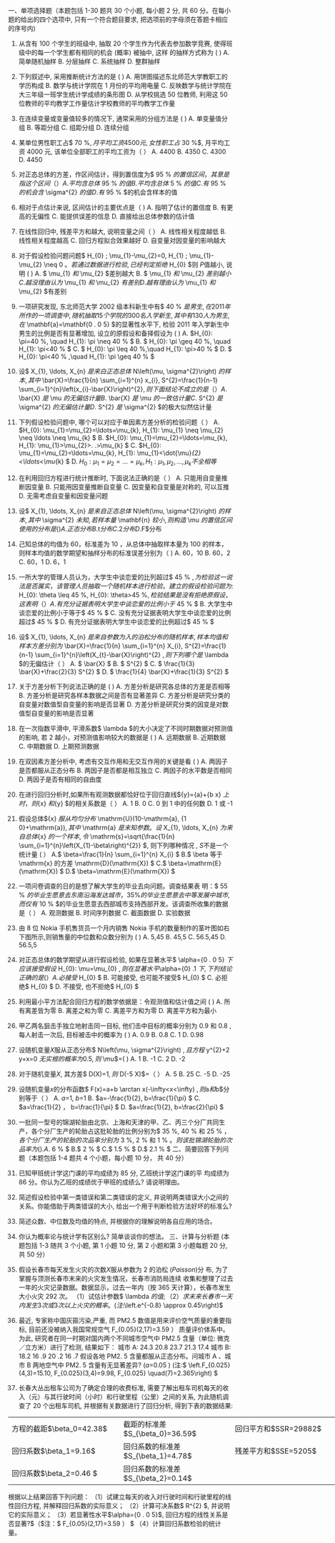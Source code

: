 一、单项选择题（本题包括 1-30 题共 30 个小题, 每小题 2 分, 共 60 分。在每小题的给出的四个选项中, 只有一个符合题目要求, 把选项前的字母须在答题卡相应的序号内)
 1. 从含有 100 个学生的班级中, 抽取 20 个学生作为代表去参加数学竞赛, 使得班级中的每一个学生都有相同的机会 (概率) 被抽中, 这样 的抽样方式称为 (   )
 A. 简单随机抽样 
 B. 分层抽样
 C. 系统抽样
 D. 整群抽样
 2. 下列叙述中, 采用推断统计方法的是 (   )
 A. 用饼图描述东北师范大学教职工的学历构成
 B. 数学与统计学院在 1 月份的平均用电量
 C. 反映数学与统计学院在大三年级一班学生统计学成绩的条形图
 D. 从学校挑选 50 位教师, 利用这 50 位教师的平均教学工作量估计学校教师的平均教学工作量
 3. 在连续变量或变量值较多的情况下, 通常采用的分组方法是 (   )
 A. 单变量值分组
 B. 等距分组
 C. 组距分组
 D. 连续分组
 4. 某单位男性职工占$  70 \%$, 月平均工资 4500 元, 女性职工占$  30 \%$, 月平均工资 4000 元, 该单位全部职工的平均工资为（   ）
 A. 4400
 B. 4350
 C. 4300
 D. 4450
 5. 对正态总体的方差，作区间估计，得到置信度为$  95 \%  $的置信区间，其意是指这个区间（   ）
 A. 平均含总体$  95 \%  $的值
 B. 平均含总体$  5 \%  $的值
 C. 有$  95 \%  $的机会含$  \sigma^{2}  $的值
 D. 有$  95 \% $的机会含样本的值
 6. 相对于点估计来说, 区间估计的主要优点是（   )
 A. 指明了估计的置信度
 B. 有更高的无偏性
 C. 能提供误差的信息
 D. 直接给出总体参数的估计值
 7. 在线性回归中, 残差平方和越大, 说明变量之间（   ）
 A. 线性相关程度越低
 B. 线性相关程度越高
 C. 回归方程拟合效果越好
 D. 自变量对因变量的影响越大
 8. 对于假设检验问题问题$  H_{0} ; \mu_{1}-\mu_{2}=0, H_{1} ; \mu_{1}-\mu_{2} \neq 0  $。若通过数据进行检验, 已经判定拒绝$ H_{0} $则  $P$值越小, 说明 (   )
 A. $ \mu_{1}  $和$  \mu_{2}  $差别越大
 B.  $ \mu_{1}  $和$  \mu_{2}  $差别越小
 C. 越没理由认为$  \mu_{1}  $和$  \mu_{2}  $有差别
 D. 越有理由认为$  \mu_{1}  $和$  \mu_{2}  $有差别
 9. 一项研究发现, 东北师范大学 2002 级本科新生中有$  40 \%  $是男生, 在 2011 年所作的一项调查中, 随机抽取 15 个学院的 300 名入学新生, 其 中有 130 人为男生, 在$  \mathbf{a}=\mathbf{0 . 0 5}  $的显著性水平下, 检验 2011 年入学新生中男生的比例是否有显著增加, 设立的原假设和备择假设为  (   )
 A. $H_{0}: \pi=40 \%, \quad H_{1}: \pi \neq 40 \% $
 B. $ H_{0}: \pi \geq 40 \%, \quad H_{1}: \pi<40 \% $
 C. $  H_{0}: \pi \leq 40 \%,\quad H_{1}: \pi>40 \% $
 D. $ H_{0}: \pi<40 \% ,\quad H_{1}: \pi \geq 40 \% $
 10. 设$  X_{1}, \ldots, X_{n}  $是来白正态 总 体$  N\left(\mu, \sigma^{2}\right)  $的样本, 其中$  \bar{X}=\frac{1}{n} \sum_{i=1}^{n} x_{i}, S^{2}=\frac{1}{n-1} \sum_{i=1}^{n}\left(x_{i}-\bar{X}\right)^{2}$, 则下面结论不成立的是（  ） 
 A.$  \bar{X}  $是$ \mu  $的无偏估计量
 B.$  \bar{X}  $是$  \mu  $的一致估计量
 C.$  S^{2}  $是$  \sigma^{2}  $的无偏估计量
 D.$  S^{2}  $是$  \sigma^{2}  $的极大似然估计量
 11. 下列假设检验问题中, 哪个可以对应于单因素方差分析的检验问题（   ）
 A.  $H_{0}: \mu_{1}=\mu_{2}=\ldots=\mu_{k}, H_{1}: \mu_{1} \neq \mu_{2} \neq \ldots \neq \mu_{k} $
 B.  $H_{0}: \mu_{1}=\mu_{2}=\ldots=\mu_{k}, H_{1}: \mu_{1}>\mu_{2}>. .>\mu_{k} $
 C.  $H_{0}: \mu_{1}=\mu_{2}=\ldots=\mu_{k}, H_{1}: \mu_{1}<\dot{\mu}_{2}<\ldots<\mu_{k} $
 D.  $H_{0}: \mu_{1}=\mu_{2}=\ldots=\mu_{k}, H_{1}: \mu_{1}, \mu_{2}, \ldots, \mu_{k}  不全相等$
 12. 在利用回归方程进行统计推断时, 下面说法正确的是（   ）
 A. 只能用自变量推断因变量
 B. 只能用因变量推断自变量
 C. 因变量和自变量是对称的, 可以互推
 D. 无需考虑自变量和因变量问题
 13. 设$  X_{1}, \ldots, X_{n}  $是来自正态总体$  N\left(\mu, \sigma^{2}\right)  $的样本, 其中$  \sigma^{2}  $未知, 若样本量$  \mathbf{n}  $较小, 则构造$  \mu  $的置信区间使用的分布是 (   )
 A. 正态分布
 B.$t$分布
 C. 2 分布
 D.$F$分布
 14. 己知总体的均值为 60，标准差为 10 ，从总体中抽取样本量为 100 的样本，则样本均值的数学期望和抽样分布的标准误差分别为（   )
 A. 60，10
 B. 60，2
 C. 60，1
 D. 6，1
 15. 一所大学的管理人员认为，大学生中谈恋爱的比列超过$  45 \% $, 为检验这一说法是否属实，该管理人员抽取一个随机样本进行检验，建立的假设检验问题为:$  H_{0}: \theta \leq 45 \%, H_{0}: \theta>45 \%$, 检验结果是没有拒绝原假设，这表明（   ）
 A. 有充分证据表明大学生中谈恋爱的比例小于$  45 \% $
 B. 大学生中谈恋爱的比例小于等于$  45 \% $
 C. 没有充分证据表明大学生中谈恋爱的比例超过$  45 \% $
 D. 有充分证据表明大学生中谈恋爱的比例超过$  45 \% $
 16. 设$  X_{1}, \ldots, X_{n}  $是来自参数为入的泊松分布的随机样本, 样本均值和样本方差分别为$  \bar{X}=\frac{1}{n} \sum_{i=1}^{n} X_{i}, S^{2}=\frac{1}{n-1} \sum_{i=1}^{n}\left(X_{t}-\bar{X}\right)^{2} $, 则下列哪个是$  \lambda  $的无偏估计（   ）
 A. $ \bar{X} $
 B. $ S^{2} $
 C. $  \frac{1}{3} \bar{X}+\frac{2}{3} S^{2} $
 D. $ \frac{1}{4} \bar{X}+\frac{1}{3} S^{2} $
 17. 关于方差分析下列说法正确的是 (   )
 A. 方差分析是研究各总体的方差是否相等
 B. 方差分析是研究各样本数据之间是否有显著差异
 C. 方差分析是研究分类的自变量对数值型自变量的影响是否显著
 D. 方差分析是研究分类的因变是对数值型自变量的影响是否显著
 18. 在一次指数平滑中, 平滑系数$  \lambda  $的大小决定了不同时期数据对预测值的影响, 若 2 越小，对预测值影响较大的数据是 (   )
 A. 远期数据
 B. 近期数据
 C. 中期数据
 D. 上期预测数据
 19. 在双因素方差分析中, 考虑有交互作用和无交互作用的关键是看 (   )
 A. 两因子是否都服从正态分布
 B. 两因子是否都是相互独立
 C. 两因子的水平数是否相同
 D. 两因子是否有相同的自由度
 20. 在进行回归分析时,如果所有观测数据都恰好位于回归直线${y}={a}+{b x}  $上时，则${x}  $和${y}  $的相关系数是（ ）
 A. 1
 B. 0
 C. 0 到 1 中的任何数
 D. 1 或 -1
 21. 假设总体${x}  $服从均匀分布$  \mathrm{U}(10-\mathrm{a}, {1 0}+\mathrm{a})$, 其中$  \mathrm{a}  $是末知参数。设$  X_{1}, \ldots, X_{n}  $为来自总体${x}  $的一个样本, 令$  \mathrm{s}=\sqrt{\frac{1}{n} \sum_{i=1}^{n}\left(X_{1}-\beta\right)^{2}} $, 则下列哪种情况 , $S$不是一个统计量 (  ）
 A.$  \beta=\frac{1}{n} \sum_{i=1}^{n} X_{i} $
 B.$  \beta  等于  \mathrm{x}  的方差  \mathrm{D}(\mathrm{X}) $
 C.$ \beta=\mathrm{E}(\mathrm{X}) $
 D.$ \beta=\mathrm{E}(\mathrm{X}) $
 22. 一项问卷调查的日的是想了解大学生的毕业去向问题。调查结果表 明：$  55 \%  $的毕业生愿意去东南沿海发达城市，$35\%$的毕业生愿意去中等发展中城市, 而仅有$  10 \%  $的毕业生愿意去西部城市支持西部开发。该调查所收集的数据是（   ）
 A. 观测数据
 B. 时间序列数据
 C. 截面数据
 D. 实验数据
 23. 由 8 位 Nokia 手机售货员一个月内销售 Nokia 手机的数量制作的茎叶图如右下图所示,则销售量的中位数和众数分别为 (   )
 A. 5,45
 B. 45,5
 C.  56.5,45 
 D.  56.5,5 
 24. 对正态总体的数学期望从进行假设检验, 如果在显著水平$ \alpha={0 . 0 5}  $下应该接受假设$  H_{0}: \mu=\mu_{0} $, 则在显著水平$\alpha={0} .1  $下, 下列结论正确的是 (   ）
 A. 必接受$  H_{0} $
 B. 可能接受, 也可能不接受$  H_{0} $
 C. 必拒绝$  H_{0} $
 D. 不接受, 也不拒绝$  H_{0} $
 25. 利用最小平方法配合回归方程的数学依据是：令观测值和估计值之间 (   )
 A. 所有离差皆为零
 B. 离差之和为零
 C. 离差平方和为零
 D. 离差平方和为最小
 26. 甲乙两名狙击手独立地射击同一目标, 他们击中目标的概率分别为 0.9  和  0.8 , 每人射击一次后, 目标被击中的概率为 (   )
 A.  0.9
 B.  0.8 
 C.  1
 D.  0.98 
 27. 设随机变量$X$服从正态分布$  N\left(\mu, \sigma^{2}\right) $, 且方程$  y^{2}+2 y+x=0  $无实根的概率为  0.5 , 则$  \mu$=(   )
 A. 1
 B. -1
 C. 2
 D. -2 
 28. 对于随机变量$X$, 其方差$  D(X)=1$, 则$  D(-5 X)$=（   ）
 A. 5
 B. 25
 C. -5 
 D. -25 
 29. 设随机变量$x$的分布函数$  F(x)=a+b \arctan x(-\infty<x<\infty) $, 则$a$和$b$分别等于（   ）
 A.  $a$=1, $b$=1 
 B.  $a=-\frac{1}{2}, b=\frac{1}{\pi} $
 C.  $a=\frac{1}{2} ， b=\frac{1}{\pi} $
 D.  $a=\frac{1}{2}, b=\frac{2}{\pi} $
 30. 一批同一型号的锦湖轮胎由北京、上海和天津的甲、乙、丙三个分厂共同生产，各个分厂生产的轮胎占这批轮胎的比例分别为$  35 \%, 40 \%  和  25 \% $，各个分厂生产的轮胎的次品率分别为$  3 \%, 2 \%  和  1 \% $。则该批锦湖轮胎的次品率为 ( ).
 A.$  6 \% $
 B.$  2 \% $
 C.$  1.5 \% $
 D.$ 2.1 \% $
 二、简要回答下列问题（本题包括 1-4 题共 4 个小题，每小题 10 分， 共 40 分）
 1. 已知甲班统计学这门课的平均成绩为 85 分, 乙班统计学这门课的平 均成绩为 86 分。你认为乙班的成绩优于甲班的成绩么? 请说明理由。
 2. 简述假设检验中第一类错误和第二类错误的定义, 井说明两类错误大小之间的关系。你能借助于两类错误的大小, 给出一个用于判断检验方法好坏的标准么?
 3. 简述众数、中位数及均值的特点, 并根据你的理解说明各自应用的场合。
 4. 你认为概率论与统计学有区别么? 简单谈谈你的想法。
 三、计算与分析题 (本题包括 1-3 随共 3 个小题, 第 1 小题 10 分, 第 2 小题和第 3 小题每题 20 分, 共 50 分）
 1. 假设长春市每天发生火灾的次数$X$服从参数为 2 的泊松 ($Paisson$)分 布, 为了掌握与顶测长春市末来的火灾发生情况，长春市消防局连续 收集和整理了过去一年的火灾记录数据。数据显示，过去一年内（按 365 天计算），长春市发生大小火灾 292 次。
 （1）试估计参数$  \lambda  $的值;
 （2）求末来长春市一天内发生 3 次或 3 次以上火灾的概率。$($注:$\left.e^{-0.8} \approx 0.45\right)$
 

 2. 最近, 专家称中国灰箍污染,严重, 而 PM2.5 数值是用来评价空气质量的重要指标, 目前还没被纳入我国常规空气  F_{0.05}(2,17)=3.59 ） 质量评价体系中。为此, 研究者在同一时期对国内两个不同城市空气中 PM2.5 含量（单位: 微克／立方米）进行了检测, 结果如下：
 城市 A: 24.3    20.8     23.7     21.3     17.4
 城市 B: 18.2    16 .9    20 .2    16 .7 
 假设各地 PM2. 5 含量都服从正态分布。问城市  A 、城市  B  两地空气中 PM2. 5 含量有无显著差异?
  ($a$=0.05 )  $($注:$  \left.F_{0.025}(4,3)=15.10, F_{0.025}(3,4)=9.98, F_{0.025} \quad(7)=2.365\right)
$ 
 ​

 3. 长春大丛出租车公司为了确定合理的收费标准, 需要了解出租车司机每天的收入（元）与其行驶时间（小时）和行驶里程（公里）之间的关系, 为此随机调查了 20 个出租车司机, 并根据有关数据进行了回归分析, 得到下表的数据结果: 
 <table data-lake-id="Vsfoi" id="Vsfoi" margin="true" width-mode="contain" class="lake-table" style="width: 750px"><colgroup><col width="250"><col width="250"><col width="250"></colgroup><tbody><tr data-lake-id="u7e84050e" id="u7e84050e"><td data-lake-id="ucdf0c5d1" id="ucdf0c5d1">方程的截距$\beta_0=42.38$​
 </td><td data-lake-id="u8ad234bd" id="u8ad234bd">截距的标准差$S_{\beta_0}=36.59$​
 </td><td data-lake-id="uf4657f94" id="uf4657f94">回归平方和$SSR=29882$​
 </td></tr><tr data-lake-id="u610f1365" id="u610f1365" style="height: 40px"><td data-lake-id="u9be76bac" id="u9be76bac">回归系数$\beta_1=9.16$​
 </td><td data-lake-id="u54a0295d" id="u54a0295d">回归系数的标准差$S_{\beta_1}=4.78$​
 </td><td data-lake-id="u152a7719" id="u152a7719">残差平方和$SSE=5205$​
 </td></tr><tr data-lake-id="u5facd142" id="u5facd142"><td data-lake-id="ubc25a0b7" id="ubc25a0b7">回归系数$\beta_2=0.46
$​
 </td><td data-lake-id="u7a988b78" id="u7a988b78">回归系数的标准差$S_{\beta_2}=0.14$​
 </td><td data-lake-id="u3e4d1d46" id="u3e4d1d46">​

 </td></tr></tbody></table>根据以上结果回答下列问题：
 （1）试建立每天的收入对行驶时间和行驶里程的线性回归方程, 并解释回归系数的实际意义；
 （2）计算可决系数$  R^{2} $, 并说明它的实际意义；
 （3）若显著性水平$\alpha={0 . 0 5}$, 回归方程的线性关系是否显著?$（$注：$  F_{0.05}(2,17)=3.59 ） $
 （4）计算回归系数检验的统计量。
 

 